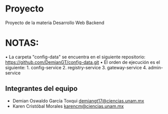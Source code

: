 # Proyecto
Proyecto de la materia Desarrollo Web Backend

# NOTAS: 
• La carpeta "config-data" se encuentra en el siguiente repositorio: https://github.com/DemianGT/config-data.git
• El orden de ejecución es el siguiente:
      1. config-service
      2. registry-service
      3. gateway-service
      4. admin-service

## Integrantes del equipo 
* Demian Oswaldo García Toxqui <demiangt17@ciencias.unam.mx>
* Karen Cristóbal Morales <karencm@ciencias.unam.mx>
